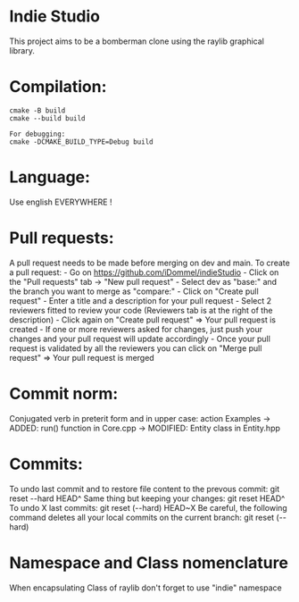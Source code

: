 # Indie Studio
This project aims to be a bomberman clone using the raylib graphical library.

# Compilation:
    cmake -B build
    cmake --build build

    For debugging:
    cmake -DCMAKE_BUILD_TYPE=Debug build
# Language:
Use english EVERYWHERE !

# Pull requests:
A pull request needs to be made before merging on dev and main.
To create a pull request:
    - Go on https://github.com/iDommel/indieStudio
    - Click on the "Pull requests" tab -> "New pull request"
    - Select dev as "base:" and the branch you want to merge as "compare:"
    - Click on "Create pull request"
    - Enter a title and a description for your pull request
    - Select 2 reviewers fitted to review your code (Reviewers tab is at the right of the description)
    - Click again on "Create pull request" => Your pull request is created
    - If one or more reviewers asked for changes, just push your changes and your pull request will update accordingly
    - Once your pull request is validated by all the reviewers you can click on "Merge pull request" => Your pull
    request is merged

# Commit norm:
Conjugated verb in preterit form and in upper case: action
Examples -> ADDED: run() function in Core.cpp
         -> MODIFIED: Entity class in Entity.hpp

# Commits:
To undo last commit and to restore file content to the prevous commit:
    git reset --hard HEAD^
Same thing but keeping your changes:
    git reset HEAD^
To undo X last commits:
    git reset (--hard) HEAD~X
Be careful, the following command deletes all your local commits on the current branch:
    git reset (--hard)

# Namespace and Class nomenclature
When encapsulating Class of raylib don't forget to use "indie" namespace
